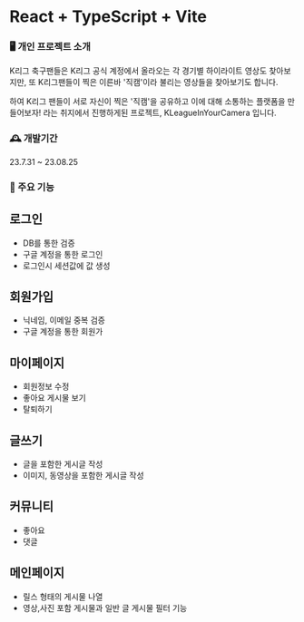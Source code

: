 # React + TypeScript + Vite

### 🖥️ 개인 프로젝트 소개

K리그 축구팬들은 K리그 공식 계정에서 올라오는 각 경기별 하이라이트 영상도 찾아보지만, 또 K리그팬들이 찍은 이른바 '직캠'이라 불리는 영상들을 찾아보기도 합니다.

하여 K리그 팬들이 서로 자신이 찍은 '직캠'을 공유하고 이에 대해 소통하는 플랫폼을 만들어보자! 라는 취지에서 진행하게된 프로젝트, KLeagueInYourCamera 입니다.

### 🕰️ 개발기간

23.7.31 ~ 23.08.25

### 📌 주요 기능

## 로그인 
- DB를 통한 검증
- 구글 계정을 통한 로그인
- 로그인시 세션값에 값 생성

## 회원가입
- 닉네임,  이메일 중복 검증
- 구글 계정을 통한 회원가

## 마이페이지
- 회원정보 수정
- 좋아요 게시물 보기
- 탈퇴하기

## 글쓰기
- 글을 포함한 게시글 작성
- 이미지, 동영상을 포함한 게시글 작성

## 커뮤니티
- 좋아요
- 댓글

## 메인페이지
- 릴스 형태의 게시물 나열
- 영상,사진 포함 게시물과 일반 글 게시물 필터 기능
